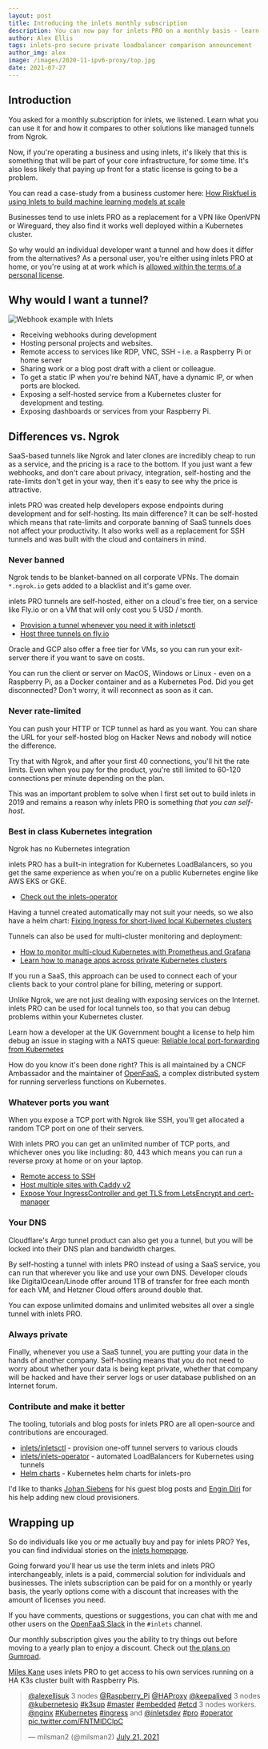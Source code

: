 ```yaml
---
layout: post
title: Introducing the inlets monthly subscription
description: You can now pay for inlets PRO on a monthly basis - learn the use-cases and how it compares to other solutions.
author: Alex Ellis
tags: inlets-pro secure private loadbalancer comparison announcement
author_img: alex
image: /images/2020-11-ipv6-proxy/top.jpg
date: 2021-07-27
---
```


## Introduction

You asked for a monthly subscription for inlets, we listened. Learn what you can use it for and how it compares to other solutions like managed tunnels from Ngrok.

Now, if you're operating a business and using inlets, it's likely that this is something that will be part of your core infrastructure, for some time. It's also less likely that paying up front for a static license is going to be a problem.

You can read a case-study from a business customer here: [How Riskfuel is using Inlets to build machine learning models at scale](https://inlets.dev/blog/2021/07/22/riskfuel.html)

Businesses tend to use inlets PRO as a replacement for a VPN like OpenVPN or Wireguard, they also find it works well deployed within a Kubernetes cluster.

So why would an individual developer want a tunnel and how does it differ from the alternatives? As a personal user, you're either using inlets PRO at home, or you're using at at work which is [allowed within the terms of a personal license](https://inlets.dev/pricing).

## Why would I want a tunnel?

![Webhook example with Inlets](https://blog.alexellis.io/content/images/2019/09/inletsio--2-.png)

* Receiving webhooks during development
* Hosting personal projects and websites.
* Remote access to services like RDP, VNC, SSH - i.e. a Raspberry Pi or home server
* Sharing work or a blog post draft with a client or colleague.
* To get a static IP when you're behind NAT, have a dynamic IP, or when ports are blocked.
* Exposing a self-hosted service from a Kubernetes cluster for development and testing.
* Exposing dashboards or services from your Raspberry Pi.

## Differences vs. Ngrok

SaaS-based tunnels like Ngrok and later clones are incredibly cheap to run as a service, and the pricing is a race to the bottom. If you just want a few webhooks, and don't care about privacy, integration, self-hosting and the rate-limits don't get in your way, then it's easy to see why the price is attractive.

inlets PRO was created help developers expose endpoints during development and for self-hosting. Its main difference? It can be self-hosted which means that rate-limits and corporate banning of SaaS tunnels does not affect your productivity. It also works well as a replacement for SSH tunnels and was built with the cloud and containers in mind.

### Never banned

Ngrok tends to be blanket-banned on all corporate VPNs. The domain `*.ngrok.io` gets added to a blacklist and it's game over.

inlets PRO tunnels are self-hosted, either on a cloud's free tier, on a service like Fly.io or on a VM that will only cost you 5 USD / month.

* [Provision a tunnel whenever you need it with inletsctl](https://github.com/inlets/inletsctl)
* [Host three tunnels on fly.io](https://inlets.dev/blog/2021/07/07/inlets-fly-tutorial.html)

Oracle and GCP also offer a free tier for VMs, so you can run your exit-server there if you want to save on costs.

You can run the client or server on MacOS, Windows or Linux - even on a Raspberry Pi, as a Docker container and as a Kubernetes Pod. Did you get disconnected? Don't worry, it will reconnect as soon as it can.

### Never rate-limited

You can push your HTTP or TCP tunnel as hard as you want. You can share the URL for your self-hosted blog on Hacker News and nobody will notice the difference.

Try that with Ngrok, and after your first 40 connections, you'll hit the rate limits. Even when you pay for the product, you're still limited to 60-120 connections per minute depending on the plan.

This was an important problem to solve when I first set out to build inlets in 2019 and remains a reason why inlets PRO is something *that you can self-host*.

### Best in class Kubernetes integration

Ngrok has no Kubernetes integration

inlets PRO has a built-in integration for Kubernetes LoadBalancers, so you get the same experience as when you're on a public Kubernetes engine like AWS EKS or GKE.

* [Check out the inlets-operator](https://github.com/inlets/inlets-operator)

Having a tunnel created automatically may not suit your needs, so we also have a helm chart: [Fixing Ingress for short-lived local Kubernetes clusters](https://inlets.dev/blog/2021/07/08/short-lived-clusters.html)

Tunnels can also be used for multi-cluster monitoring and deployment:

* [How to monitor multi-cloud Kubernetes with Prometheus and Grafana](https://inlets.dev/blog/2020/12/15/multi-cluster-monitoring.html)
* [Learn how to manage apps across private Kubernetes clusters](https://inlets.dev/blog/2021/06/02/argocd-private-clusters.html)

If you run a SaaS, this approach can be used to connect each of your clients back to your control plane for billing, metering or support.

Unlike Ngrok, we are not just dealing with exposing services on the Internet. inlets PRO can be used for local tunnels too, so that you can debug problems within your Kubernetes cluster.

Learn how a developer at the UK Government bought a license to help him debug an issue in staging with a NATS queue: [Reliable local port-forwarding from Kubernetes](https://inlets.dev/blog/2021/04/13/local-port-forwarding-kubernetes.html)

How do you know it's been done right? This is all maintained by a CNCF Ambassador and the maintainer of [OpenFaaS](https://www.openfaas.com/), a complex distributed system for running serverless functions on Kubernetes.

### Whatever ports you want

When you expose a TCP port with Ngrok like SSH, you'll get allocated a random TCP port on one of their servers.

With inlets PRO you can get an unlimited number of TCP ports, and whichever ones you like including: 80, 443 which means you can run a reverse proxy at home or on your laptop.

* [Remote access to SSH](https://docs.inlets.dev/#/get-started/quickstart-tcp-ssh)
* [Host multiple sites with Caddy v2](https://docs.inlets.dev/#/get-started/quickstart-http)
* [Expose Your IngressController and get TLS from LetsEncrypt and cert-manager](https://docs.inlets.dev/#/get-started/quickstart-ingresscontroller-cert-manager?id=quick-start-expose-your-ingresscontroller-and-get-tls-from-letsencrypt-and-cert-manager)

### Your DNS

Cloudflare's Argo tunnel product can also get you a tunnel, but you will be locked into their DNS plan and bandwidth charges.

By self-hosting a tunnel with inlets PRO instead of using a SaaS service, you can run that wherever you like and use your own DNS. Developer clouds like DigitalOcean/Linode offer around 1TB of transfer for free each month for each VM, and Hetzner Cloud offers around double that.

You can expose unlimited domains and unlimited websites all over a single tunnel with inlets PRO.

### Always private

Finally, whenever you use a SaaS tunnel, you are putting your data in the hands of another company. Self-hosting means that you do not need to worry about whether your data is being kept private, whether that company will be hacked and have their server logs or user database published on an Internet forum.

### Contribute and make it better

The tooling, tutorials and blog posts for inlets PRO are all open-source and contributions are encouraged.

* [inlets/inletsctl](https://github.com/inlets/inletsctl) - provision one-off tunnel servers to various clouds
* [inlets/inlets-operator](https://github.com/inlets/inlets-operator) - automated LoadBalancers for Kubernetes using tunnels
* [Helm charts](https://github.com/inlets/inlets-pro/tree/master/chart) - Kubernetes helm charts for inlets-pro

I'd like to thanks [Johan Siebens](https://twitter.com/nosceon) for his guest blog posts and [Engin Diri](https://twitter.com/_ediri) for his help adding new cloud provisioners.

## Wrapping up

So do individuals like you or me actually buy and pay for inlets PRO? Yes, you can find individual stories on the [inlets homepage](https://inlets.dev/).

Going forward you'll hear us use the term inlets and inlets PRO interchangeably, inlets is a paid, commercial solution for individuals and businesses. The inlets subscription can be paid for on a monthly or yearly basis, the yearly options come with a discount that increases with the amount of licenses you need.

If you have comments, questions or suggestions, you can chat with me and other users on the [OpenFaaS Slack](https://slack.openfaas.io/) in the `#inlets` channel.

Our monthly subscription gives you the ability to try things out before moving to a yearly plan to enjoy a discount. Check out [the plans on Gumroad](https://openfaas.gumroad.com/l/inlets-subscription).

[Miles Kane](https://twitter.com/milsman2) uses inlets PRO to get access to his own services running on a HA K3s cluster built with Raspberry Pis.

<blockquote class="twitter-tweet"><p lang="en" dir="ltr"><a href="https://twitter.com/alexellisuk?ref_src=twsrc%5Etfw">@alexellisuk</a> 3 nodes <a href="https://twitter.com/Raspberry_Pi?ref_src=twsrc%5Etfw">@Raspberry_Pi</a> <a href="https://twitter.com/HAProxy?ref_src=twsrc%5Etfw">@HAProxy</a> <a href="https://twitter.com/keepalived?ref_src=twsrc%5Etfw">@keepalived</a> 3 nodes <a href="https://twitter.com/kubernetesio?ref_src=twsrc%5Etfw">@kubernetesio</a> <a href="https://twitter.com/hashtag/k3sup?src=hash&amp;ref_src=twsrc%5Etfw">#k3sup</a> <a href="https://twitter.com/hashtag/master?src=hash&amp;ref_src=twsrc%5Etfw">#master</a> <a href="https://twitter.com/hashtag/embedded?src=hash&amp;ref_src=twsrc%5Etfw">#embedded</a> <a href="https://twitter.com/hashtag/etcd?src=hash&amp;ref_src=twsrc%5Etfw">#etcd</a> 3 nodes workers. <a href="https://twitter.com/nginx?ref_src=twsrc%5Etfw">@nginx</a> <a href="https://twitter.com/hashtag/Kubernetes?src=hash&amp;ref_src=twsrc%5Etfw">#Kubernetes</a> <a href="https://twitter.com/hashtag/ingress?src=hash&amp;ref_src=twsrc%5Etfw">#ingress</a> and <a href="https://twitter.com/inletsdev?ref_src=twsrc%5Etfw">@inletsdev</a> <a href="https://twitter.com/hashtag/pro?src=hash&amp;ref_src=twsrc%5Etfw">#pro</a> <a href="https://twitter.com/hashtag/operator?src=hash&amp;ref_src=twsrc%5Etfw">#operator</a> <a href="https://t.co/FNTMIDClpC">pic.twitter.com/FNTMIDClpC</a></p>&mdash; milsman2 (@milsman2) <a href="https://twitter.com/milsman2/status/1417672558183333893?ref_src=twsrc%5Etfw">July 21, 2021</a></blockquote> <script async src="https://platform.twitter.com/widgets.js" charset="utf-8"></script>

